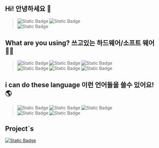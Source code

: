## Hi! 안녕하세요 👋

> <img alt="Static Badge" src="https://img.shields.io/badge/discode-greenmilk_1531-black?style=for-the-badge&logo=discord&logoColor=%235865F2&color=%235865F2">
> <img alt="Static Badge" src="https://img.shields.io/badge/naver-leejiho1531%40naver.com-%2303C75A?style=for-the-badge&logo=naver&logoColor=%2303C75A&labelColor=gray&color=%2303C75A">
> </br>
> <img alt="Static Badge" src="https://img.shields.io/badge/github-greenmilk1531-%23181717?style=for-the-badge&logo=github&logoColor=%23181717&labelColor=gray&color=%23181717">



## What are you using? 쓰고있는 하드웨어/소프트 웨어 🧑‍💻

> <img alt="Static Badge" src="https://img.shields.io/badge/raspberrypi-black?style=for-the-badge&logo=raspberrypi&logoColor=white">
> <img alt="Static Badge" src="https://img.shields.io/badge/streamlit-%23FF4B4B?style=for-the-badge&logo=streamlit&logoColor=black">
> <img alt="Static Badge" src="https://img.shields.io/badge/aseprite-%237D929E?style=for-the-badge&logo=aseprite&logoColor=white">
> </br>
> <img alt="Static Badge" src="https://img.shields.io/badge/macos-%23000000?style=for-the-badge&logo=macos">
> <img alt="Static Badge" src="https://img.shields.io/badge/vscode-blue?style=for-the-badge">
> <img alt="Static Badge" src="https://img.shields.io/badge/vs-%238546E4?style=for-the-badge">
> </br>

## i can do these language 이런 언어들을 쓸수 있어요! 🌎

> <img alt="Static Badge" src="https://img.shields.io/badge/python-gray?style=for-the-badge&logo=python&logoColor=%233776AB">
> <img alt="Static Badge" src="https://img.shields.io/badge/c-blue?style=for-the-badge&logo=c&logoColor=%23A8B9CC">
> <img alt="Static Badge" src="https://img.shields.io/badge/stript-by%20minecraft%20-%20gray?style=for-the-badge&logoColor=%23A8B9CC">
> </br>
> <img alt="Static Badge" src="https://img.shields.io/badge/dotnet-%23ECD53F?style=for-the-badge&logo=dotnet&logoColor=gray">
> <img alt="Static Badge" src="https://img.shields.io/badge/linux-%23FCC624?style=for-the-badge&logo=linux&logoColor=white">

##  Project`s

<a href="https://wjmax.kr/"><img alt="Static Badge" src="https://img.shields.io/badge/wjmax-page-gray?style=for-the-badge&logoColor=white&labelColor=white"></a>
